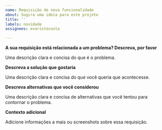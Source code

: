 ```yaml
---
name: Requisição de nova funcionalidade
about: Sugira uma ideia para este projeto
title: ''
labels: novidade
assignees: evaristocosta

---
```


**A sua requisição está relacionada a um problema? Descreva, por favor**

Uma descrição clara e concisa do que é o problema.

**Descreva a solução que gostaria**

Uma descrição clara e concisa do que você queria que acontecesse.

**Descreva alternativas que você considerou**

Uma descrição clara e concisa de alternativas que você tentou para contornar o problema.

**Contexto adicional**

Adicione informações a mais ou screenshots sobre essa requisição.
